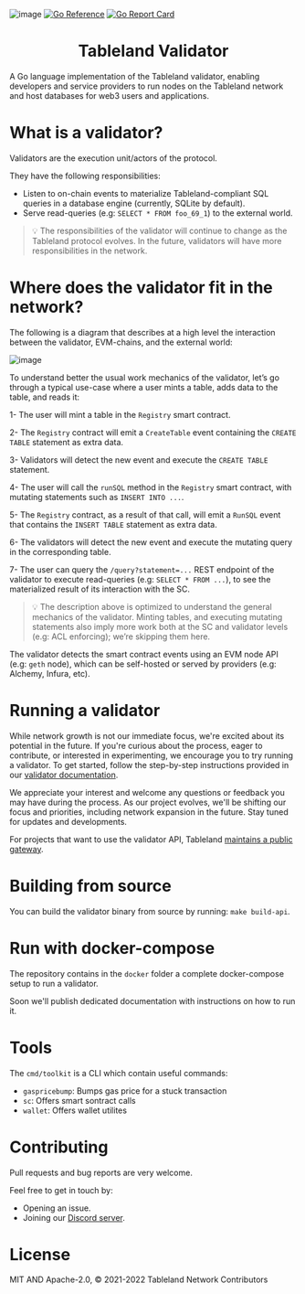 ![image](https://user-images.githubusercontent.com/6136245/153219831-53b05f19-1ac2-4523-b564-0686e2078d4d.png)
[![Go Reference](https://pkg.go.dev/badge/github.com/textileio/go-tableland.svg)](https://pkg.go.dev/github.com/textileio/go-tableland) [![Go Report Card](https://goreportcard.com/badge/github.com/textileio/go-tableland)](https://goreportcard.com/report/github.com/textileio/go-tableland)
<h1 align="center">Tableland Validator</h1>

A Go language implementation of the Tableland validator, enabling developers and service providers to run nodes on the Tableland network and host databases for web3 users and applications.

# What is a validator?

Validators are the execution unit/actors of the protocol.

They have the following responsibilities:

- Listen to on-chain events to materialize Tableland-compliant SQL queries in a database engine (currently, SQLite by default).
- Serve read-queries (e.g: `SELECT * FROM foo_69_1`) to the external world.

> 💡 The responsibilities of the validator will continue to change as the Tableland protocol evolves. In the future, validators will have more responsibilities in the network.

# Where does the validator fit in the network?

The following is a diagram that describes at a high level the interaction between the validator, EVM-chains, and the external world:

![image](https://user-images.githubusercontent.com/5305984/234063968-f7627d29-5f4f-49c2-aa3b-e88a4799a815.png)


To understand better the usual work mechanics of the validator, let’s go through a typical use-case where a user mints a table, adds data to the table, and reads it:

1- The user will mint a table in the `Registry` smart contract.

2- The `Registry` contract will emit a `CreateTable` event containing the `CREATE TABLE` statement as extra data.

3- Validators will detect the new event and execute the `CREATE TABLE` statement.

4- The user will call the `runSQL` method in the `Registry` smart contract, with mutating statements such as `INSERT INTO ...`.

5- The `Registry` contract, as a result of that call, will emit a `RunSQL` event that contains the `INSERT TABLE` statement as extra data.

6- The validators will detect the new event and execute the mutating query in the corresponding table.

7- The user can query the `/query?statement=...` REST endpoint of the validator to execute read-queries (e.g: `SELECT * FROM ...`), to see the materialized result of its interaction with the SC.

> 💡 The description above is optimized to understand the general mechanics of the validator. Minting tables, and executing mutating statements also imply more work both at the SC and validator levels (e.g: ACL enforcing); we’re skipping them here.

The validator detects the smart contract events using an EVM node API (e.g: `geth` node), which can be self-hosted or served by providers (e.g: Alchemy, Infura, etc).

# Running a validator

While network growth is not our immediate focus, we're excited about its potential in the future. If you're curious about the process, eager to contribute, or interested in experimenting, we encourage you to try running a validator. To get started, follow the step-by-step instructions provided in our [validator documentation](https://www.notion.so/textile/Validator-documentation-9f0cc2abf424410c8659fa939ed5095e?pvs=4).

We appreciate your interest and welcome any questions or feedback you may have during the process. As our project evolves, we'll be shifting our focus and priorities, including network expansion in the future. Stay tuned for updates and developments.

For projects that want to use the validator API, Tableland [maintains a public gateway](https://docs.tableland.xyz/gateway-api).

# Building from source

You can build the validator binary from source by running: `make build-api`.

# Run with docker-compose

The repository contains in the `docker` folder a complete docker-compose setup to run a validator.

Soon we'll publish dedicated documentation with instructions on how to run it.

# Tools

The `cmd/toolkit` is a CLI which contain useful commands:

- `gaspricebump`: Bumps gas price for a stuck transaction
- `sc`: Offers smart sontract calls
- `wallet`: Offers wallet utilites

# Contributing

Pull requests and bug reports are very welcome.

Feel free to get in touch by:

- Opening an issue.
- Joining our [Discord server](https://discord.gg/dc8EBEhGbg).

# License

MIT AND Apache-2.0, © 2021-2022 Tableland Network Contributors
